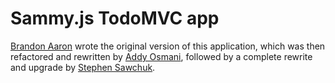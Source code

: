 # Sammy.js TodoMVC app

[Brandon Aaron](http://brandonaaron.net) wrote the original version of this application, which was then refactored and rewritten by [Addy Osmani](https://github.com/addyosmani), followed by a complete rewrite and upgrade by [Stephen Sawchuk](https://github.com/stephenplusplus).
